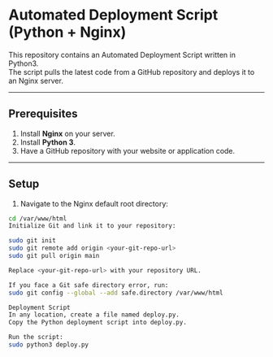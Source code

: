 # Automated Deployment Script (Python + Nginx)

This repository contains an Automated Deployment Script written in Python3.  
The script pulls the latest code from a GitHub repository and deploys it to an Nginx server.

---

## Prerequisites
1. Install **Nginx** on your server.
2. Install **Python 3**.
3. Have a GitHub repository with your website or application code.

---

## Setup

1. Navigate to the Nginx default root directory:

```bash
cd /var/www/html
Initialize Git and link it to your repository:

sudo git init
sudo git remote add origin <your-git-repo-url>
sudo git pull origin main

Replace <your-git-repo-url> with your repository URL.

If you face a Git safe directory error, run:
sudo git config --global --add safe.directory /var/www/html

Deployment Script
In any location, create a file named deploy.py.
Copy the Python deployment script into deploy.py.

Run the script:
sudo python3 deploy.py
